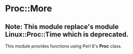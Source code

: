 # Proc::More

## Note: This module replace's module **Linux::Proc::Time** which is deprecated.

This module provides functions using Perl 6's **Proc** class.

